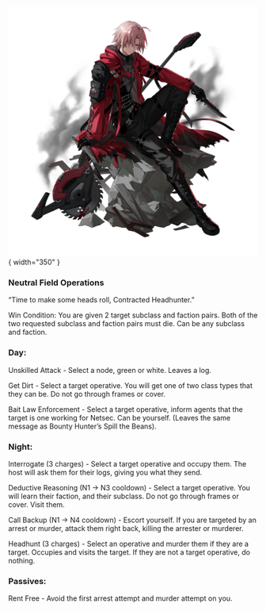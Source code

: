 ![contractedheadhunter.png](Images/contractedheadhunter.png){ width="350" }

### **Neutral Field Operations**

“Time to make some heads roll, Contracted Headhunter.”

Win Condition: You are given 2 target subclass and faction pairs. Both of the two requested subclass and faction pairs must die. Can be any subclass and faction.

### **Day:**

Unskilled Attack - Select a node, green or white. Leaves a log.

Get Dirt - Select a target operative. You will get one of two class types that they can be. Do not go through frames or cover.

Bait Law Enforcement - Select a target operative, inform agents that the target is one working for Netsec. Can be yourself. (Leaves the same message as Bounty Hunter’s Spill the Beans).

### **Night:**

Interrogate (3 charges) - Select a target operative and occupy them. The host will ask them for their logs, giving you what they send.

Deductive Reasoning (N1 -> N3 cooldown) - Select a target operative. You will learn their faction, and their subclass. Do not go through frames or cover. Visit them.

Call Backup (N1 -> N4 cooldown) - Escort yourself. If you are targeted by an arrest or murder, attack them right back, killing the arrester or murderer.

Headhunt (3 charges) - Select an operative and murder them if they are a target. Occupies and visits the target. If they are not a target operative, do nothing.

### **Passives:**

Rent Free - Avoid the first arrest attempt and murder attempt on you.